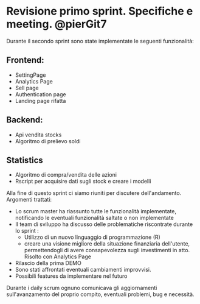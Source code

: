 
# Revisione primo sprint. Specifiche e meeting. @pierGit7

Durante il secondo sprint sono state implementate le seguenti funzionalità:

## Frontend: 
- SettingPage
- Analytics Page
- Sell page
- Authentication page
- Landing page rifatta
 ## Backend: 
 - Api vendita stocks
 - Algoritmo di prelievo soldi
 ## Statistics
 - Algoritmo di compra/vendita delle azioni
 - Rscript per acquisire dati sugli stock e creare i modelli 
 
Alla fine di questo sprint ci siamo riuniti per discutere dell'andamento. Argomenti trattati:
- Lo scrum master ha riassunto tutte le funzionalità implementate, notificando le eventuali funzionalità saltate o non implementate
- Il team di sviluppo ha discusso delle problematiche riscontrate durante lo sprint : 
  - Utilizzo di un nuovo linguaggio di programmazione (R)
  - creare una visione migliore della situazione finanziaria dell'utente, permettendogli di avere consapevolezza sugli investimenti in atto. Risolto con Analytics Page
- Rilascio della prima DEMO
- Sono stati affrontati eventuali cambiamenti improvvisi.
- Possibili features da implementare nel futuro


Durante i daily scrum ognuno comunicava gli aggiornamenti sull'avanzamento del proprio compito, eventuali problemi, bug e necessità.
 
